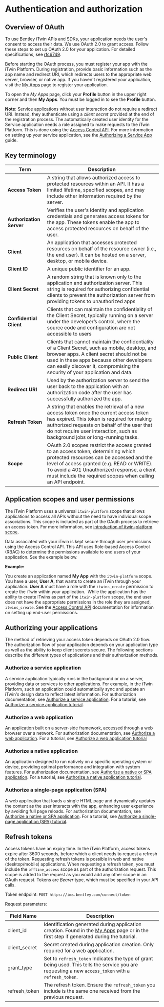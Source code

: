 <!-- Copyright (c) Bentley Systems, Incorporated. All rights reserved.            -->
<!-- See LICENSE in the project root for license terms and full copyright notice. -->

# Authentication and authorization

## Overview of OAuth

To use Bentley iTwin APIs and SDKs, your application needs the user's consent to access their data. We use OAuth 2.0 to grant access. Follow these steps to set up OAuth 2.0 for your application. For detailed specifications, see [rfc6749](https://tools.ietf.org/html/rfc6749).

Before starting the OAuth process, you must register your app with the iTwin Platform. During registration, provide basic information such as the app name and redirect URI, which redirects users to the appropriate web server, browser, or native app. If you haven't registered your application, visit the [My Apps](/register) page to register your application.

To open the _My Apps_ page, click your **Profile** button in the upper right corner and then **My Apps**. You must be logged in to see the **Profile** button.

**Note:** Service applications without user interaction do not require a redirect URI. Instead, they authenticate using a _client secret_ provided at the end of the registration process. The automatically created user identity for the Service application needs a role assigned to make requests to the iTwin Platform. This is done using the [Access Control API](/apis/access-control/). For more information on setting up your service application, see the [Authorizing a Service App](/tutorials/authorize-service/) guide.

## Key terminology

| **Term**                 | **Description**                                                                                                                                                                                                                                                                            |
| ------------------------ | ------------------------------------------------------------------------------------------------------------------------------------------------------------------------------------------------------------------------------------------------------------------------------------------ |
| **Access Token**         | A string that allows authorized access to protected resources within an API. It has a limited lifetime, specified scopes, and may include other information required by the server.                                                                                                        |
| **Authorization Server** | Verifies the user's identity and application credentials and generates access tokens for the app. These tokens enable the app to access protected resources on behalf of the user.                                                                                                         |
| **Client**               | An application that accesses protected resources on behalf of the resource owner (i.e., the end user). It can be hosted on a server, desktop, or mobile device.                                                                                                                            |
| **Client ID**            | A unique public identifier for an app.                                                                                                                                                                                                                                                     |
| **Client Secret**        | A random string that is known only to the application and authorization server. This string is required for authorizing confidential clients to prevent the authorization server from providing tokens to unauthorized apps                                                                |
| **Confidential Client**  | Clients that can maintain the confidentiality of the Client Secret, typically running on a server under the developer’s control, where the source code and configuration are not accessible to users                                                                                       |
| **Public Client**        | Clients that cannot maintain the confidentiality of a Client Secret, such as mobile, desktop, and browser apps. A client secret should not be used in these apps because other developers can easily discover it, compromising the security of your application and data.                  |
| **Redirect URI**         | Used by the authorization server to send the user back to the application with an authorization code after the user has successfully authorized the app.                                                                                                                                   |
| **Refresh Token**        | A string that enables the retrieval of a new access token once the current access token has expired. This token is required for making authorized requests on behalf of the user that do not require user interaction, such as background jobs or long-running tasks.                      |
| **Scope**                | OAuth 2.0 scopes restrict the access granted to an access token, determining which protected resources can be accessed and the level of access granted (e.g. READ or WRITE). To avoid a 401 Unauthorized response, a client must include the required scopes when calling an API endpoint. |

## Application scopes and user permissions

The iTwin Platform uses a universal `itwin-platform` scope that allows applications to access all APIs without the need to have individual scope associations. This scope is included as part of the OAuth process to retrieve an access token. For more information, see [introduction of itwin-platform scope](/itwin-platform-scope-introduction/).

Data associated with your iTwin is kept secure through user permissions using the Access Control API. This API uses Role-based Access Control (RBAC) to determine the permissions available to end users of your application. See the example below.

**Example:**

You create an application named **My App** with the `itwin-platform` scope. You have a user, **User A**, that wants to create an iTwin through your application. **User A** must have a role with the `itwins_create` permission to create the iTwin within your application.  While the application has the ability to create iTwins as part of the `itwin-platform` scope, the end user does not have the appropriate permissions in the role they are assigned, `itwins_create`. See the [Access Control API](/apis/access-control/) documentation for information on setting up end-user permissions.

## Authorizing your applications

The method of retrieving your access token depends on OAuth 2.0 flow. The authorization flow of your application depends on your application type as well as the ability to keep client secrets secure. The following sections describe the different types of applications and their authorization methods.

### Authorize a service application

A service application typically runs in the background or on a server, providing data or services to other applications. For example, in the iTwin Platform, such an application could automatically sync and update an iTwin's design data to reflect latest information. For authorization documentation, see [Authorize a service application](/apis/overview/authorization/service-app/). For a tutorial, see [Authorize a service application tutorial](/tutorials/authorize-service/).

### Authorize a web application

An application built on a server-side framework, accessed through a web browser over a network. For authorization documentation, see [Authorize a web application](/apis/overview/authorization/web-app/). For a tutorial, see [Authorize a web application tutorial](/tutorials/authorize-webapp/)

### Authorize a native application

An application designed to run natively on a specific operating system or device, providing optimal performance and integration with system features. For authorization documentation, see [Authorize a native or SPA application](/apis/overview/authorization/native-spa/). For a tutorial, see [Authorize a native application tutorial](/tutorials/authorize-native/).

### Authorize a single-page application (SPA)

A web application that loads a single HTML page and dynamically updates the content as the user interacts with the app, enhancing user experience by avoiding full page reloads. For authorization documentation, see [Authorize a native or SPA application](/apis/overview/authorization/native-spa/). For a tutorial, see [Authorize a single-page application (SPA) tutorial](/tutorials/authorize-spa/).

## Refresh tokens

Access tokens have an expiry time. In the iTwin Platform, access tokens expire after 3600 seconds, before which a client needs to request a refresh of the token. Requesting refresh tokens is possible in web and native (desktop/mobile) applications. When requesting a refresh token, you must include the `offline_access` scope as part of the authorization request. This scope is added to the request as you would add any other scope in an OAuth request. Tokens are _Bearer_ type, which must be specified in your API calls.

Token endpoint: `POST https://ims.bentley.com/connect/token`

Request parameters:

| Field Name    | Description                                                                                                                                           |
| ------------- | ----------------------------------------------------------------------------------------------------------------------------------------------------- |
| client_id     | Identification generated during application creation. Found in the [My Apps](/my-apps) page or in the first step if generated during the tutorial.    |
| client_secret | Secret created during application creation. Only required for a web application.                                                                      |
| grant_type    | Set to `refresh_token` Indicates the type of grant being used. This tells the service you are requesting a new `access_token` with a `refresh_token`. |
| refresh_token | The refresh token. Ensure the `refresh_token` you include is the same one received from the previous request.                                         |
